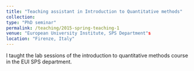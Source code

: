 ```yaml
---
title: "Teaching assistant in Introduction to Quantitative methods"
collection: 
type: "PhD seminar"
permalink: /teaching/2015-spring-teaching-1
venue: "European University Institute, SPS Department"s
location: "Firenze, Italy"
---
```


I taught the lab sessions of the introduction to quantitative methods course in the EUI SPS department.
